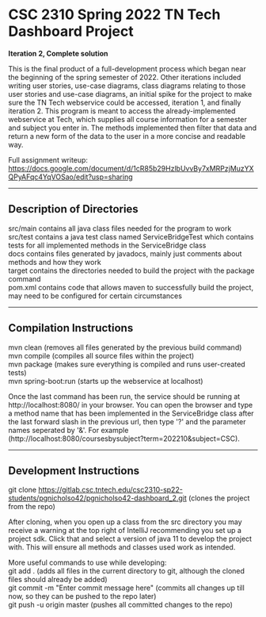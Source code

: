 # CSC 2310 Spring 2022 TN Tech Dashboard Project

**Iteration 2, Complete solution**

This is the final product of a full-development process which began near the beginning of the spring semester of 2022.
Other iterations included writing user stories, use-case diagrams, class diagrams relating to those user stories and use-case diagrams, 
an initial spike for the project to make sure the TN Tech webservice could be accessed, iteration 1, and finally iteration 2.
This program is meant to access the already-implemented webservice at Tech, which supplies all course information for a semester and subject you enter in.
The methods implemented then filter that data and return a new form of the data to the user in a more concise and readable way.

Full assignment writeup: https://docs.google.com/document/d/1cR85b29HzlbUvvBy7xMRPzjMuzYXQPyAFqc4YqVOSao/edit?usp=sharing

---

## Description of Directories

src/main contains all java class files needed for the program to work  
src/test contains a java test class named ServiceBridgeTest which contains tests for all implemented methods in the ServiceBridge class  
docs contains files generated by javadocs, mainly just comments about methods and how they work  
target contains the directories needed to build the project with the package command  
pom.xml contains code that allows maven to successfully build the project, may need to be configured for certain circumstances

---

## Compilation Instructions

mvn clean             (removes all files generated by the previous build command)  
mvn compile           (compiles all source files within the project)  
mvn package           (makes sure everything is compiled and runs user-created tests)  
mvn spring-boot:run   (starts up the webservice at localhost)  

Once the last command has been run, the service should be running at http://localhost:8080/ in your browser.
You can open the browser and type a method name that has been implemented in the ServiceBridge class after the last forward slash in the previous url,
then type '?' and the parameter names seperated by '&'. For example (http://localhost:8080/coursesbysubject?term=202210&subject=CSC).

---

## Development Instructions

git clone https://gitlab.csc.tntech.edu/csc2310-sp22-students/pgnicholso42/pgnicholso42-dashboard_2.git (clones the project from the repo)

After cloning, when you open up a class from the src directory you may receive a warning at the top right of IntelliJ recommending you set up
a project sdk. Click that and select a version of java 11 to develop the project with. This will ensure all methods and classes used work as intended.

More useful commands to use while developing:  
git add . (adds all files in the current directory to git, although the cloned files should already be added)  
git commit -m "Enter commit message here" (commits all changes up till now, so they can be pushed to the repo later)  
git push -u origin master (pushes all committed changes to the repo)
